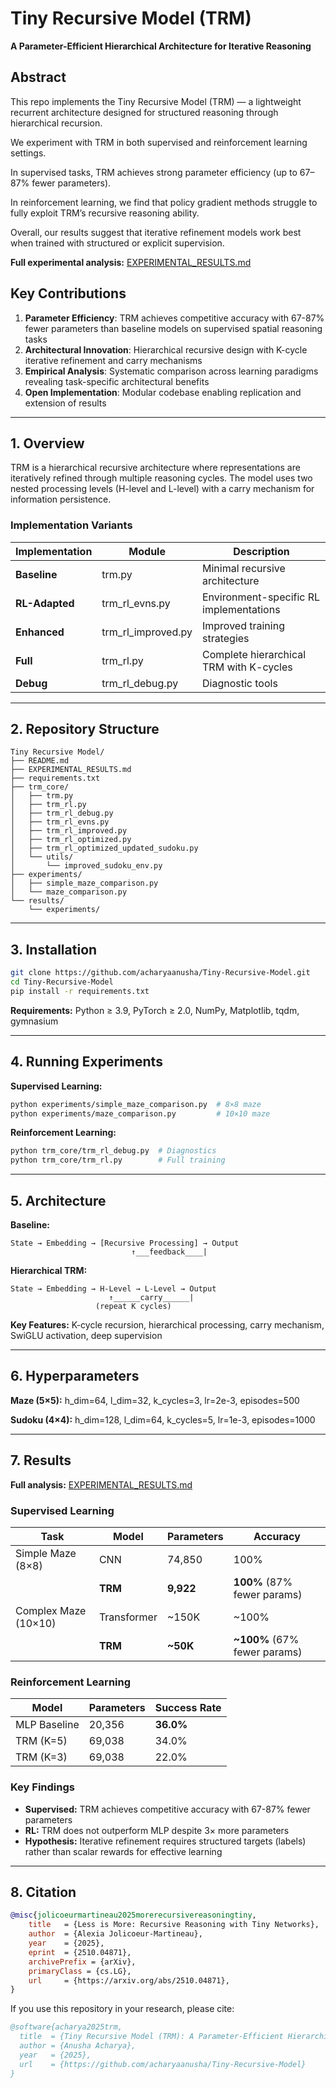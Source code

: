 # Tiny Recursive Model (TRM)

**A Parameter-Efficient Hierarchical Architecture for Iterative Reasoning**

## Abstract

This repo implements the Tiny Recursive Model (TRM) — a lightweight recurrent architecture designed for structured reasoning through hierarchical recursion.

We experiment with TRM in both supervised and reinforcement learning settings.

In supervised tasks, TRM achieves strong parameter efficiency (up to 67–87% fewer parameters).

In reinforcement learning, we find that policy gradient methods struggle to fully exploit TRM’s recursive reasoning ability.

Overall, our results suggest that iterative refinement models work best when trained with structured or explicit supervision.

**Full experimental analysis:** [EXPERIMENTAL_RESULTS.md](EXPERIMENTAL_RESULTS.md)

## Key Contributions

1. **Parameter Efficiency**: TRM achieves competitive accuracy with 67-87% fewer parameters than baseline models on supervised spatial reasoning tasks
2. **Architectural Innovation**: Hierarchical recursive design with K-cycle iterative refinement and carry mechanisms
3. **Empirical Analysis**: Systematic comparison across learning paradigms revealing task-specific architectural benefits
4. **Open Implementation**: Modular codebase enabling replication and extension of results

---

## 1. Overview

TRM is a hierarchical recursive architecture where representations are iteratively refined through multiple reasoning cycles. The model uses two nested processing levels (H-level and L-level) with a carry mechanism for information persistence.

### Implementation Variants

| Implementation | Module | Description |
|----------------|--------|-------------|
| **Baseline** | trm.py | Minimal recursive architecture |
| **RL-Adapted** | trm_rl_evns.py | Environment-specific RL implementations |
| **Enhanced** | trm_rl_improved.py | Improved training strategies |
| **Full** | trm_rl.py | Complete hierarchical TRM with K-cycles |
| **Debug** | trm_rl_debug.py | Diagnostic tools |

---

## 2. Repository Structure

```
Tiny Recursive Model/
├── README.md
├── EXPERIMENTAL_RESULTS.md
├── requirements.txt
├── trm_core/
│   ├── trm.py
│   ├── trm_rl.py
│   ├── trm_rl_debug.py
│   ├── trm_rl_evns.py
│   ├── trm_rl_improved.py
│   ├── trm_rl_optimized.py
│   ├── trm_rl_optimized_updated_sudoku.py
│   └── utils/
│       └── improved_sudoku_env.py
├── experiments/
│   ├── simple_maze_comparison.py
│   └── maze_comparison.py
└── results/
    └── experiments/
```

---

## 3. Installation

```bash
git clone https://github.com/acharyaanusha/Tiny-Recursive-Model.git
cd Tiny-Recursive-Model
pip install -r requirements.txt
```

**Requirements:** Python ≥ 3.9, PyTorch ≥ 2.0, NumPy, Matplotlib, tqdm, gymnasium

---

## 4. Running Experiments

**Supervised Learning:**
```bash
python experiments/simple_maze_comparison.py  # 8×8 maze
python experiments/maze_comparison.py         # 10×10 maze
```

**Reinforcement Learning:**
```bash
python trm_core/trm_rl_debug.py  # Diagnostics
python trm_core/trm_rl.py        # Full training
```

---

## 5. Architecture

**Baseline:**
```
State → Embedding → [Recursive Processing] → Output
                           ↑___feedback____|
```

**Hierarchical TRM:**
```
State → Embedding → H-Level → L-Level → Output
                      ↑______carry______|
                   (repeat K cycles)
```

**Key Features:** K-cycle recursion, hierarchical processing, carry mechanism, SwiGLU activation, deep supervision

---

## 6. Hyperparameters

**Maze (5×5):** h_dim=64, l_dim=32, k_cycles=3, lr=2e-3, episodes=500

**Sudoku (4×4):** h_dim=128, l_dim=64, k_cycles=5, lr=1e-3, episodes=1000

---

## 7. Results

**Full analysis:** [EXPERIMENTAL_RESULTS.md](EXPERIMENTAL_RESULTS.md)

### Supervised Learning

| Task | Model | Parameters | Accuracy |
|------|-------|------------|----------|
| Simple Maze (8×8) | CNN | 74,850 | 100% |
| | **TRM** | **9,922** | **100%** (87% fewer params) |
| Complex Maze (10×10) | Transformer | ~150K | ~100% |
| | **TRM** | **~50K** | **~100%** (67% fewer params) |

### Reinforcement Learning

| Model | Parameters | Success Rate |
|-------|------------|--------------|
| MLP Baseline | 20,356 | **36.0%** |
| TRM (K=5) | 69,038 | 34.0% |
| TRM (K=3) | 69,038 | 22.0% |

### Key Findings

- **Supervised:** TRM achieves competitive accuracy with 67-87% fewer parameters
- **RL:** TRM does not outperform MLP despite 3× more parameters
- **Hypothesis:** Iterative refinement requires structured targets (labels) rather than scalar rewards for effective learning

---

## 8. Citation

```bibtex
@misc{jolicoeurmartineau2025morerecursivereasoningtiny,
    title   = {Less is More: Recursive Reasoning with Tiny Networks}, 
    author  = {Alexia Jolicoeur-Martineau},
    year    = {2025},
    eprint  = {2510.04871},
    archivePrefix = {arXiv},
    primaryClass = {cs.LG},
    url     = {https://arxiv.org/abs/2510.04871}, 
}
```

If you use this repository in your research, please cite:

```bibtex
@software{acharya2025trm,
  title  = {Tiny Recursive Model (TRM): A Parameter-Efficient Hierarchical Architecture for Iterative Reasoning},
  author = {Anusha Acharya},
  year   = {2025},
  url    = {https://github.com/acharyaanusha/Tiny-Recursive-Model}
}
```
